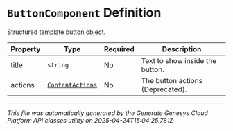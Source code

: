 # `ButtonComponent` Definition

Structured template button object.

| Property | Type | Required | Description |
|----------|------|----------|-------------|
| title | `string` | No | Text to show inside the button. |
| actions | [`ContentActions`](contentactions-definition.md) | No | The button actions (Deprecated). |

---

*This file was automatically generated by the Generate Genesys Cloud Platform API classes utility on 2025-04-24T15:04:25.781Z*